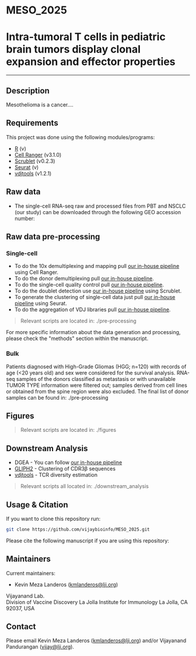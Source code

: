 # MESO_2025


# Intra-tumoral T cells in pediatric brain tumors display clonal expansion and effector properties
------------

Description
------------

Mesothelioma is a cancer....

Requirements
------------

This project was done using the following modules/programs:

* [R](https://cran.r-project.org/) (v)
* [Cell Ranger](https://support.10xgenomics.com/single-cell-gene-expression/software/pipelines/latest/what-is-cell-ranger) (v3.1.0)
* [Scrublet](https://github.com/swolock/scrublet/blob/master/README.md) (v0.2.3)
* [Seurat](https://satijalab.org/seurat) (v)
* [vdjtools](https://vdjtools-doc.readthedocs.io/en/master/) (v1.2.1)

Raw data
------------
* The single-cell RNA-seq raw and processed files from PBT and NSCLC (our study) can be downloaded through the following GEO accession number: []() 



Raw data pre-processing  
------------

### Single-cell
* To do the 10x demultiplexing and mapping pull [our in-house pipeline](https://github.com/vijaybioinfo/cellranger_wrappeR) using Cell Ranger.
* To do the donor demultiplexing pull [our in-house pipeline](https://github.com/vijaybioinfo/ab_capture).
* To do the single-cell quality control pull [our in-house pipeline](https://github.com/vijaybioinfo/quality_control).
* To do the doublet detection use [our in-house pipeline](https://github.com/vijaybioinfo/doublet_detection) using Scrublet. 
* To generate the clustering of single-cell data just pull [our in-house pipeline](https://github.com/vijaybioinfo/clustering) using Seurat.
* To do the aggregation of VDJ libraries pull [our in-house pipeline](https://github.com/vijaybioinfo/VDJ_aggr).  

> Relevant scripts are located in: ./pre-processing  

For more specific information about the data generation and processing, please check the "methods" section within the manuscript.  

### Bulk   
Patients diagnosed with High-Grade Gliomas (HGG; n=120) with records of age (<20 years old) and sex were considered for the survival analysis. RNA-seq samples of the donors classified as metastasis or with unavailable TUMOR TYPE information were filtered out; samples derived from cell lines or obtained from the spine region were also excluded. The final list of donor samples can be found in: ./pre-processing 


Figures
------------
> Relevant scripts are located in: ./figures


Downstream Analysis
------------
* DGEA - You can follow [our in-house pipeline](https://github.com/vijaybioinfo/dgea)
* [GLIPH2](http://50.255.35.37:8080/) - Clustering of CDR3β sequences
* [vdjtools](https://vdjtools-doc.readthedocs.io/en/master/) - TCR diversity estimation
> Relevant scripts all located in: ./downstream_analysis


Usage & Citation
--------------

If you want to clone this repository run:
```bash
git clone https://github.com/vijaybioinfo/MESO_2025.git
```
Please cite the following manuscript if you are using this repository:  


Maintainers
-----------

Current maintainers:
* Kevin Meza Landeros (kmlanderos@lji.org) 

Vijayanand Lab.  
Division of Vaccine Discovery La Jolla Institute for Immunology La Jolla, CA 92037, USA


Contact
-----------
Please email Kevin Meza Landeros (kmlanderos@lji.org) and/or Vijayanand Pandurangan (vijay@lji.org).

